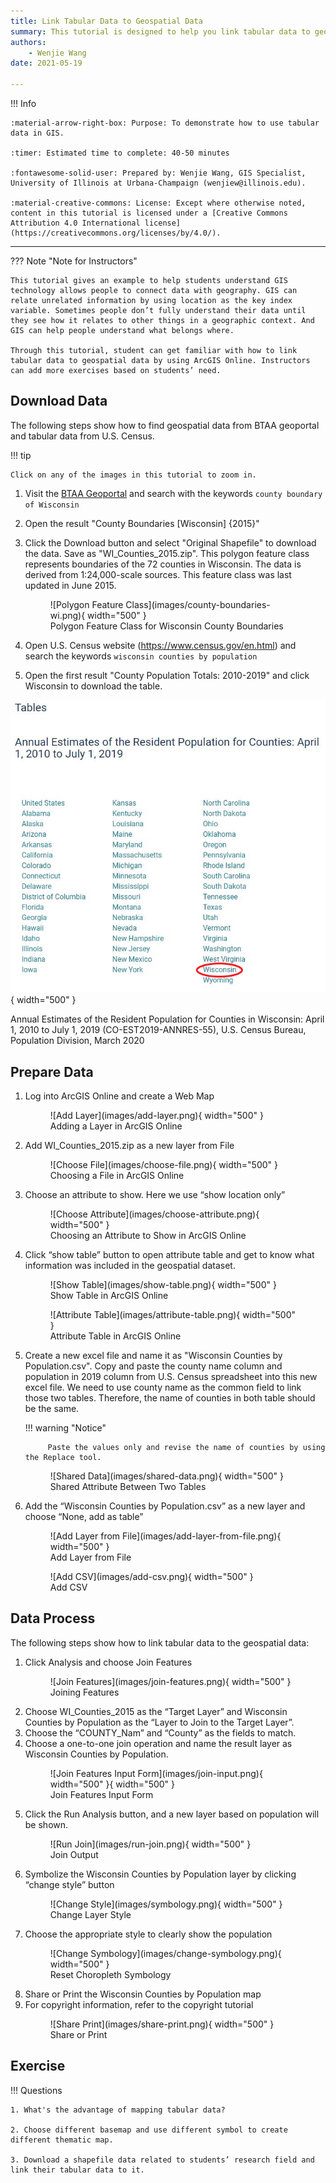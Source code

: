 ```yaml
---
title: Link Tabular Data to Geospatial Data
summary: This tutorial is designed to help you link tabular data to geospatial data that you may need for a research project.
authors:
    - Wenjie Wang
date: 2021-05-19

---
```


!!! Info

	:material-arrow-right-box: Purpose: To demonstrate how to use tabular data in GIS.
	
	:timer: Estimated time to complete: 40-50 minutes

	:fontawesome-solid-user: Prepared by: Wenjie Wang, GIS Specialist, University of Illinois at Urbana-Champaign (wenjiew@illinois.edu). 

	:material-creative-commons: License: Except where otherwise noted, content in this tutorial is licensed under a [Creative Commons Attribution 4.0 International license](https://creativecommons.org/licenses/by/4.0/).

------------------------------


??? Note "Note for Instructors"

	This tutorial gives an example to help students understand GIS technology allows people to connect data with geography. GIS can relate unrelated information by using location as the key index variable. Sometimes people don’t fully understand their data until they see how it relates to other things in a geographic context. And GIS can help people understand what belongs where.

	Through this tutorial, student can get familiar with how to link tabular data to geospatial data by using ArcGIS Online. Instructors can add more exercises based on students’ need.

## Download Data

The following steps show how to find geospatial data from BTAA geoportal and tabular data from U.S. Census.

!!! tip

	Click on any of the images in this tutorial to zoom in.


1. Visit the [BTAA Geoportal](https://geo.btaa.org) and search with the keywords `county boundary of Wisconsin`

2. Open the result "County Boundaries [Wisconsin] {2015}"

3. Click the Download button and select "Original Shapefile" to download the data. Save as "WI_Counties_2015.zip". This polygon feature class represents boundaries of the 72 counties in Wisconsin. The data is derived from 1:24,000-scale sources. This feature class was last updated in June 2015.
    <figure markdown>
     ![Polygon Feature Class](images/county-boundaries-wi.png){ width="500" }
     <figcaption>Polygon Feature Class for Wisconsin County Boundaries</figcaption>
    </figure>
4. Open U.S. Census website (<https://www.census.gov/en.html>) and search the keywords `wisconsin counties by population`
5. Open the first result "County Population Totals: 2010-2019" and click Wisconsin to download the table.

    <figure markdown>
![County Population](images/census-pop.png){ width="500" }<figcaption>Annual Estimates of the Resident Population for Counties in Wisconsin: April 1, 2010 to July 1, 2019 (CO-EST2019-ANNRES-55), U.S. Census Bureau, Population Division, March 2020</figcaption>
    </figure>

## Prepare Data

1. Log into ArcGIS Online and create a Web Map
    <figure markdown>
    ![Add Layer](images/add-layer.png){ width="500" }<figcaption>Adding a Layer in ArcGIS Online</  figcaption>
    </figure>
2. Add WI_Counties_2015.zip as a new layer from File
    <figure markdown>
    ![Choose File](images/choose-file.png){ width="500" }<figcaption>Choosing a File in ArcGIS Online</figcaption>
    </figure>
3. Choose an attribute to show. Here we use “show location only”
    <figure markdown>
    ![Choose Attribute](images/choose-attribute.png){ width="500" }<figcaption>Choosing an Attribute to Show in ArcGIS Online</figcaption>
    </figure>
4. Click “show table” button to open attribute table and get to know what information was included in the geospatial dataset.
    <figure markdown>
    ![Show Table](images/show-table.png){ width="500" }<figcaption>Show Table in ArcGIS Online</figcaption>
    </figure>
    <figure markdown>
    ![Attribute Table](images/attribute-table.png){ width="500" }<figcaption>Attribute Table in ArcGIS Online</figcaption>
    </figure>
5. Create a new excel file and name it as "Wisconsin Counties by Population.csv". Copy and paste the county name column and population in 2019 column from U.S. Census spreadsheet into this new excel file. We need to use county name as the common field to link those two tables. Therefore, the name of counties in both table should be the same.

    !!! warning "Notice"
    		
    		Paste the values only and revise the name of counties by using the Replace tool.

    <figure markdown>
    ![Shared Data](images/shared-data.png){ width="500" }<figcaption>Shared Attribute Between Two Tables</figcaption>
    </figure>
6. Add the “Wisconsin Counties by Population.csv” as a new layer and choose “None, add as table”
    <figure markdown>
    ![Add Layer from File](images/add-layer-from-file.png){ width="500" }<figcaption>Add Layer from File</figcaption>
    </figure>
    <figure markdown>
    ![Add CSV](images/add-csv.png){ width="500" }<figcaption>Add CSV</figcaption></figure>

## Data Process

The following steps show how to link tabular data to the geospatial data: 

1. Click Analysis and choose Join Features
    <figure markdown>
    ![Join Features](images/join-features.png){ width="500" }<figcaption>Joining Features</figcaption>
    </figure>
2. Choose WI_Counties_2015 as the “Target Layer” and Wisconsin Counties by Population as the “Layer to Join to the Target Layer”.
3. Choose the “COUNTY_Nam” and “County” as the fields to match.
4. Choose a one-to-one join operation and name the result layer as Wisconsin Counties by Population.
    <figure markdown>
    ![Join Features Input Form](images/join-input.png){ width="500" }{ width="500" }<figcaption>Join Features Input Form</figcaption>
    </figure>
5. Click the Run Analysis button, and a new layer based on population will be shown.
    <figure markdown>
    ![Run Join](images/run-join.png){ width="500" }<figcaption>Join Output</figcaption>
    </figure>
6. Symbolize the Wisconsin Counties by Population layer by clicking “change style” button
    <figure markdown>
    ![Change Style](images/symbology.png){ width="500" }<figcaption>Change Layer Style</figcaption>
    </figure>
7. Choose the appropriate style to clearly show the population
    <figure markdown>
    ![Change Symbology](images/change-symbology.png){ width="500" }<figcaption>Reset Choropleth Symbology</figcaption>
    </figure>
8. Share or Print the Wisconsin Counties by Population map
9. For copyright information, refer to the copyright tutorial
    <figure markdown>
    ![Share Print](images/share-print.png){ width="500" }<figcaption>Share or Print</figcaption>
    </figure>

## Exercise

!!! Questions

    1. What's the advantage of mapping tabular data?

    2. Choose different basemap and use different symbol to create different thematic map.

    3. Download a shapefile data related to students’ research field and link their tabular data to it.
